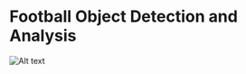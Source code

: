 # Football Object Detection and Analysis
![Alt text](https://github.com/GhaydaMal/Football_ObjectDetection_and_Analysis/blob/main/Football_results.png)
